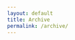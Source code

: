```yaml
---
layout: default
title: Archive
permalink: /archive/
---
```


<html lang="en">
<head>
    <meta charset="UTF-8">
    <meta name="viewport" content="width=device-width, initial-scale=1.0">
    <title>PDF Viewer</title>
    <style>
        /* Minimal styling focused only on the PDF viewer */
        .pdf-controls {
        display: flex;
        flex-direction: column;
        align-items: center;
        text-align: center;
        gap: 10px;
        margin-bottom: 20px;
    }

    .pdf-controls label {
        font-weight: 600;
        color: #550000;
    }

    #pdf-select {
        min-width: 250px;
        padding: 8px 12px;
        border: 1px solid #ddd;
        border-radius: 4px;
    }
        
        .pdf-viewer-wrapper {
            width: 100%;
            height: 65vh;
            border: 1px solid #e0e0e0;
            border-radius: 4px;
            overflow: hidden;
            box-shadow: 0 2px 10px rgba(0,0,0,0.05);
            background: #f9f9f9;
        }
        
        #pdf-viewer {
            width: 100%;
            height: 100%;
            border: none;
        }
        
        .pdf-fallback {
            display: flex;
            flex-direction: column;
            align-items: center;
            justify-content: center;
            height: 100%;
            color: #666;
            text-align: center;
            padding: 20px;
        }
        
        /* Responsive adjustments */
        @media (max-width: 768px) {
            .pdf-viewer-wrapper {
                height: 60vh;
            }
        }
    </style>
</head>
<body>
    <div class="pdf-container">
        <div class="pdf-controls">
            <label for="pdf-select">Please select the edition of Colophon you would like to view by using the dropdown menu below:</label>
            <select id="pdf-select">
                <option value="">Choose an Edition</option>
                <option value="/source/pdfs/Colophon_2023_Volume_57.pdf">Colophon 2023 Volume 57</option>
                <option value="/source/pdfs/Colophon_2024_Volume_58.pdf">Colophon 2024 Volume 58</option>
                <option value="/source/pdfs/Colophon_2025_Volume_59.pdf">Colophon 2025 Volume 59</option>
            </select>
        </div>
        
        <div class="pdf-viewer-wrapper">
            <iframe id="pdf-viewer" src="about:blank"></iframe>
            <div class="pdf-fallback" id="pdf-fallback">
                <p>Please select a PDF document from the dropdown menu above.</p>
            </div>
        </div>
    </div>

    <script>
        document.addEventListener('DOMContentLoaded', function() {
            const pdfSelect = document.getElementById('pdf-select');
            const pdfViewer = document.getElementById('pdf-viewer');
            const pdfFallback = document.getElementById('pdf-fallback');
            
            pdfSelect.addEventListener('change', function() {
                if (this.value) {
                    pdfViewer.src = this.value;
                    pdfFallback.style.display = 'none';
                } else {
                    pdfViewer.src = 'about:blank';
                    pdfFallback.style.display = 'flex';
                }
            });
        });
    </script>
</body>
</html>